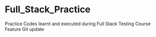 # Full_Stack_Practice
Practice Codes learnt and executed during Full Stack Testing Course
Feature Git update
